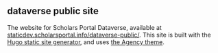## dataverse public site

The website for Scholars Portal Dataverse, available at [staticdev.scholarsportal.info/dataverse-public/](https://staticdev.scholarsportal.info/dataverse-public/). This site is built with the [Hugo static site generator](https://gohugo.io/), and uses [the Agency theme](http://themes.gohugo.io/agency/).